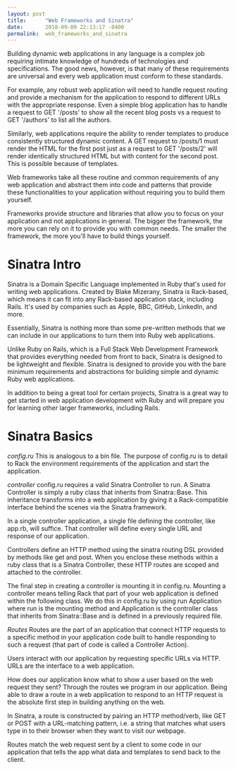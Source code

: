 ```yaml
---
layout: post
title:      "Web Frameworks and Sinatra"
date:       2018-09-09 22:13:17 -0400
permalink:  web_frameworks_and_sinatra
---
```


Building dynamic web applications in any language is a complex job requiring intimate knowledge of hundreds of technologies and specifications. The good news, however, is that many of these requirements are universal and every web application must conform to these standards.

For example, any robust web application will need to handle request routing and provide a mechanism for the application to respond to different URLs with the appropriate response. Even a simple blog application has to handle a request to GET '/posts' to show all the recent blog posts vs a request to GET '/authors' to list all the authors.

Similarly, web applications require the ability to render templates to produce consistently structured dynamic content. A GET request to /posts/1 must render the HTML for the first post just as a request to GET '/posts/2' will render identically structured HTML but with content for the second post. This is possible because of templates.

Web frameworks take all these routine and common requirements of any web application and abstract them into code and patterns that provide these functionalities to your application without requiring you to build them yourself.

Frameworks provide structure and libraries that allow you to focus on your application and not applications in general. The bigger the framework, the more you can rely on it to provide you with common needs. The smaller the framework, the more you'll have to build things yourself.

# Sinatra Intro
Sinatra is a Domain Specific Language implemented in Ruby that's used for writing web applications. Created by Blake Mizerany, Sinatra is Rack-based, which means it can fit into any Rack-based application stack, including Rails. It's used by companies such as Apple, BBC, GitHub, LinkedIn, and more.

Essentially, Sinatra is nothing more than some pre-written methods that we can include in our applications to turn them into Ruby web applications.

Unlike Ruby on Rails, which is a Full Stack Web Development Framework that provides everything needed from front to back, Sinatra is designed to be lightweight and flexible. Sinatra is designed to provide you with the bare minimum requirements and abstractions for building simple and dynamic Ruby web applications.

In addition to being a great tool for certain projects, Sinatra is a great way to get started in web application development with Ruby and will prepare you for learning other larger frameworks, including Rails.

# Sinatra Basics

*config.ru*
This is analogous to a bin file. The purpose of config.ru is to detail to Rack the environment requirements of the application and start the application.

*controller*
config.ru requires a valid Sinatra Controller to run. A Sinatra Controller is simply a ruby class that inherits from Sinatra::Base. This inheritance transforms into a web application by giving it a Rack-compatible interface behind the scenes via the Sinatra framework. 

In a single controller application, a single file defining the controller, like app.rb, will suffice. That controller will define every single URL and response of our application.

Controllers define an HTTP method using the sinatra routing DSL provided by methods like get and post. When you enclose these methods within a ruby class that is a Sinatra Controller, these HTTP routes are scoped and attached to the controller.

The final step in creating a controller is mounting it in config.ru. Mounting a controller means telling Rack that part of your web application is defined within the following class. We do this in config.ru by using run Application where run is the mounting method and Application is the controller class that inherits from Sinatra::Base and is defined in a previously required file.

*Routes*
Routes are the part of an application that connect HTTP requests to a specific method in your application code built to handle responding to such a request (that part of code is called a Controller Action).

Users interact with our application by requesting specific URLs via HTTP. URLs are the interface to a web application.

How does our application know what to show a user based on the web request they sent? Through the routes we program in our application. Being able to draw a route in a web application to respond to an HTTP request is the absolute first step in building anything on the web.

In Sinatra, a route is constructed by pairing an HTTP method/verb, like GET or POST with a URL-matching pattern, i.e. a string that matches what users type in to their browser when they want to visit our webpage. 

Routes match the web request sent by a client to some code in our application that tells the app what data and templates to send back to the client.
